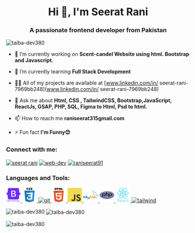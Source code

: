 <h1 align="center">Hi 👋, I'm Seerat Rani</h1>
<h3 align="center">A passionate frontend developer from Pakistan</h3>

<p align="left"> <img src="https://komarev.com/ghpvc/?username=taiba-dev380&label=Profile%20views&color=0e75b6&style=flat" alt="taiba-dev380" /> </p>

- 🔭 I’m currently working on **Scent-candel Website using html. Bootstrap and Javascript.**

- 🌱 I’m currently learning **Full Stack Development**

- 👨‍💻 All of my projects are available at [www.linkedin.com/in/ seerat-rani-7969bb248](www.linkedin.com/in/ seerat-rani-7969bb248)

- 💬 Ask me about **Html, CSS , TailwindCSS, Bootstrap,JavaScript, ReactJs, GSAP, PHP, SQL, Figma to Html, Psd to html.**

- 📫 How to reach me **raniseerat315gmail.com**

- ⚡ Fun fact **I'm Funny😊**

<h3 align="left">Connect with me:</h3>
<p align="left">
<a href="https://linkedin.com/in/seerat rani" target="blank"><img align="center" src="https://raw.githubusercontent.com/rahuldkjain/github-profile-readme-generator/master/src/images/icons/Social/linked-in-alt.svg" alt="seerat rani" height="30" width="40" /></a>
<a href="https://fb.com/web-dev" target="blank"><img align="center" src="https://raw.githubusercontent.com/rahuldkjain/github-profile-readme-generator/master/src/images/icons/Social/facebook.svg" alt="web-dev" height="30" width="40" /></a>
<a href="https://instagram.com/raniseerat91" target="blank"><img align="center" src="https://raw.githubusercontent.com/rahuldkjain/github-profile-readme-generator/master/src/images/icons/Social/instagram.svg" alt="raniseerat91" height="30" width="40" /></a>
</p>

<h3 align="left">Languages and Tools:</h3>
<p align="left"> <a href="https://getbootstrap.com" target="_blank" rel="noreferrer"> <img src="https://raw.githubusercontent.com/devicons/devicon/master/icons/bootstrap/bootstrap-plain-wordmark.svg" alt="bootstrap" width="40" height="40"/> </a> <a href="https://www.w3schools.com/css/" target="_blank" rel="noreferrer"> <img src="https://raw.githubusercontent.com/devicons/devicon/master/icons/css3/css3-original-wordmark.svg" alt="css3" width="40" height="40"/> </a> <a href="https://git-scm.com/" target="_blank" rel="noreferrer"> <img src="https://www.vectorlogo.zone/logos/git-scm/git-scm-icon.svg" alt="git" width="40" height="40"/> </a> <a href="https://www.w3.org/html/" target="_blank" rel="noreferrer"> <img src="https://raw.githubusercontent.com/devicons/devicon/master/icons/html5/html5-original-wordmark.svg" alt="html5" width="40" height="40"/> </a> <a href="https://developer.mozilla.org/en-US/docs/Web/JavaScript" target="_blank" rel="noreferrer"> <img src="https://raw.githubusercontent.com/devicons/devicon/master/icons/javascript/javascript-original.svg" alt="javascript" width="40" height="40"/> </a> <a href="https://www.mysql.com/" target="_blank" rel="noreferrer"> <img src="https://raw.githubusercontent.com/devicons/devicon/master/icons/mysql/mysql-original-wordmark.svg" alt="mysql" width="40" height="40"/> </a> <a href="https://www.php.net" target="_blank" rel="noreferrer"> <img src="https://raw.githubusercontent.com/devicons/devicon/master/icons/php/php-original.svg" alt="php" width="40" height="40"/> </a> <a href="https://reactjs.org/" target="_blank" rel="noreferrer"> <img src="https://raw.githubusercontent.com/devicons/devicon/master/icons/react/react-original-wordmark.svg" alt="react" width="40" height="40"/> </a> <a href="https://tailwindcss.com/" target="_blank" rel="noreferrer"> <img src="https://www.vectorlogo.zone/logos/tailwindcss/tailwindcss-icon.svg" alt="tailwind" width="40" height="40"/> </a> </p>

<p><img align="left" src="https://github-readme-stats.vercel.app/api/top-langs?username=taiba-dev380&show_icons=true&locale=en&layout=compact" alt="taiba-dev380" /></p>

<p>&nbsp;<img align="center" src="https://github-readme-stats.vercel.app/api?username=taiba-dev380&show_icons=true&locale=en" alt="taiba-dev380" /></p>

<p><img align="center" src="https://github-readme-streak-stats.herokuapp.com/?user=taiba-dev380&" alt="taiba-dev380" /></p>
